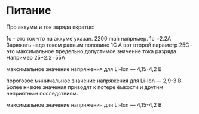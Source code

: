 Питание
=======

Про аккумы и ток заряда вкратце:

1с - это ток что на аккуме указан. 2200 mah например. 1с =2.2А
Заряжать надо током равным половине 1С
А вот второй параметр 25С - это максимальное предельно допустимое значение тока разряда. Например 25*2.2=55А

максимальное значение напряжения для Li-Ion — 4,15-4,2 В

пороговое минимальное значение напряжения для Li-Ion — 2,9-3 В. Более низкие значения приводят к потере ёмкости и другим неприятным последствиям.

максимальное значение напряжения для Li-Ion — 4,15-4,2 В
